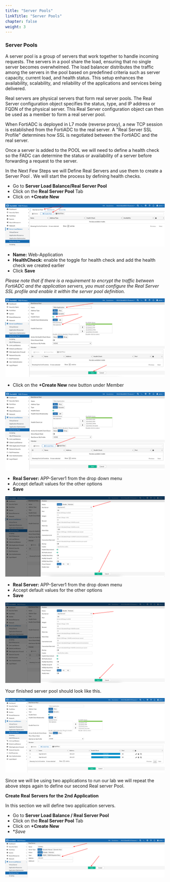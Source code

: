 ```yaml
---
title: "Server Pools"
linkTitle: "Server Pools"
chapter: false
weight: 3 
---
```


### **Server Pools**
A server pool is a group of servers that work together to handle incoming requests. The servers in a pool share the load, ensuring that no single server becomes overwhelmed. The load balancer distributes the traffic among the servers in the pool based on predefined criteria such as server capacity, current load, and health status. This setup enhances the availability, scalability, and reliability of the applications and services being delivered.

Real servers are physical servers that form real server pools. The Real Server configuration object specifies the status, type, and IP address or FQDN of the physical server. This Real Server configuration object can then be used as a member to form a real server pool.

When FortiADC is deployed in L7 mode (reverse proxy), a new TCP session is established from the FortiADC to the real server. A "Real Server SSL Profile" determines how SSL is negotiated between the FortiADC and the real server.

Once a server is added to the POOL we will need to define a health check so the FADC  can determine the status or availability of a server before forwarding a request to the server.

In the Next Few Steps we will Define Real Servers and use them to create a Server Pool .  We will start the process by defining health checks.

- Go to **Server Load Balance/Real Server Pool** 
- Click on the **Real Server Pool** Tab
- Click on **+Create New**

![](fad-serverpool.png)

- **Name:** Web-Application 
- **HealthCheck:** enable the toggle for health check and add the health check we created earlier
- Click **Save** 

_Please note that if there is a requirement to encrypt the traffic between FortiADC and the application servers, you must configure the Real Server SSL profile and enable it within the server pool definition._

![](fad-serverpool1.png)

- Click on the **+Create New** new button under Member 

![](fad-serverpool2.png)

- **Real Server:**  APP-Server1 from the drop down menu
- Accept default values for the other options
- **Save**

![](pool-mbr1a.png)

- **Real Server:**  APP-Server1 from the drop down menu
- Accept default values for the other options
- **Save**

![](pool-mbr2a.png)

Your finished server pool should look like this.

![](finished-svr-pool1.png)

Since we will be using two applications to run our lab we will repeat the above steps again to define our second Real server Pool. 

**Create Real Servers for the 2nd Application**

In this section we will define two application servers.

- Go to **Server Load Balance / Real Server Pool**
- Click on the **Real Server Pool** Tab
- Click on **+Create New**
- **Save*

![](svr-dvwa1.png)


